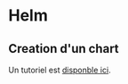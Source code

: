 # Helm

## Creation d'un chart

Un tutoriel est [disponble ici](https://helm.sh/docs/chart_template_guide/#getting-started-with-a-chart-template).
